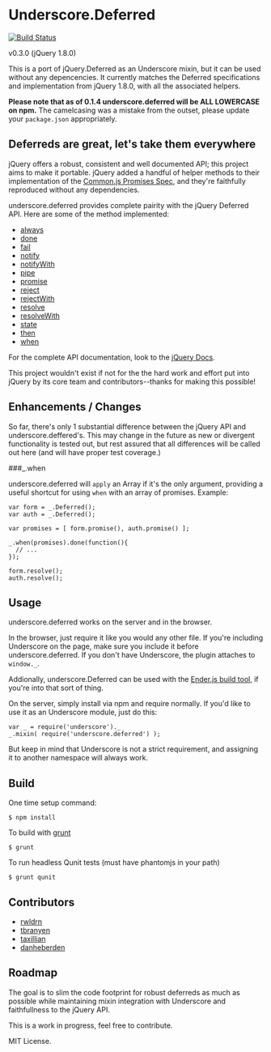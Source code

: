 # Underscore.Deferred

[![Build Status](https://secure.travis-ci.org/wookiehangover/underscore.deferred.png?branch=master)](http://travis-ci.org/wookiehangover/underscore.deferred)

v0.3.0 (jQuery 1.8.0)

This is a port of jQuery.Deferred as an Underscore mixin, but it can be
used without any depencencies. It currently matches the Deferred specifications
and implementation from jQuery 1.8.0, with all the associated helpers.

**Please note that as of 0.1.4 underscore.deferred will be ALL LOWERCASE on
npm.** The camelcasing was a mistake from the outset, please update your
`package.json` appropriately.

## Deferreds are great, let's take them everywhere

jQuery offers a robust, consistent and well documented API; this project aims
to make it portable. jQuery added a handful of helper methods to their
implementation of the [Common.js Promises Spec][promise], and they're faithfully
reproduced without any dependencies.

underscore.deferred provides complete pairity with the jQuery Deferred
API. Here are some of the method implemented:

* [always](http://api.jquery.com/deferred.always/)
* [done](http://api.jquery.com/deferred.done/)
* [fail](http://api.jquery.com/deferred.fail/)
* [notify](http://api.jquery.com/deferred.notify/)
* [notifyWith](http://api.jquery.com/deferred.notifywith/)
* [pipe](http://api.jquery.com/deferred.pipe/)
* [promise](http://api.jquery.com/deferred.promise/)
* [reject](http://api.jquery.com/deferred.reject/)
* [rejectWith](http://api.jquery.com/deferred.rejectWith/)
* [resolve](http://api.jquery.com/deferred.resolve/)
* [resolveWith](http://api.jquery.com/deferred.resolve/)
* [state](http://api.jquery.com/deferred.notifywith/)
* [then](http://api.jquery.com/deferred.then/)
* [when](http://api.jquery.com/jQuery.when/)

For the complete API documentation, look to the [jQuery Docs][jquery-docs].

This project wouldn't exist if not for the the hard work and effort put
into jQuery by its core team and contributors--thanks for making this
possible!

## Enhancements / Changes

So far, there's only 1 substantial difference between the jQuery API and
underscore.deffered's. This may change in the future as new or
divergent functionality is tested out, but rest assured that all differences
will be called out here (and will have proper test coverage.)

###_.when

underscore.deferred will `apply` an Array if it's the only argument, providing a
useful shortcut for using `when` with an array of promises. Example:

    var form = _.Deferred();
    var auth = _.Deferred();

    var promises = [ form.promise(), auth.promise() ];

    _.when(promises).done(function(){
      // ...
    });

    form.resolve();
    auth.resolve();

## Usage

underscore.deferred works on the server and in the browser.

In the browser, just require it like you would any other file. If you're
including Underscore on the page, make sure you include it before
underscore.deferred. If you don't have Underscore, the plugin attaches to
`window._`.

Addionally, underscore.Deferred can be used with the [Ender.js build
tool][ender], if you're into that sort of thing.

On the server, simply install via npm and require normally. If you'd like to
use it as an Underscore module, just do this:

    var _ = require('underscore')._
    _.mixin( require('underscore.deferred') );

But keep in mind that Underscore is not a strict requirement, and assigning it
to another namespace will always work.

## Build

One time setup command:

```
$ npm install
```

To build with [grunt](https://github.com/cowboy/grunt)

```
$ grunt
```

To run headless Qunit tests (must have phantomjs in your path)

```
$ grunt qunit
```

## Contributors

* [rwldrn](https://github.com/rwldrn)
* [tbranyen](https://github.com/tbranyen)
* [taxillian](https://github.com/taxilian)
* [danheberden](https://github.com/danheberden)

## Roadmap

The goal is to slim the code footprint for robust deferreds as much as
possible while maintaining mixin integration with Underscore and faithfullness
to the jQuery API.

This is a work in progress, feel free to contribute.

MIT License.

[promise]: http://wiki.commonjs.org/wiki/Promises
[jquery-docs]: http://api.jquery.com/category/deferred-object/
[ender]: http://ender.no.de/

